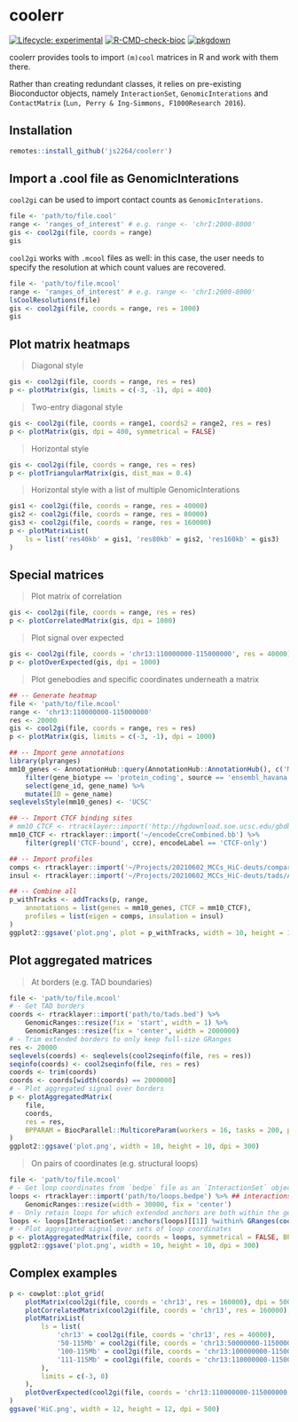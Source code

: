 # coolerr

<!-- badges: start -->
[![Lifecycle: experimental](https://img.shields.io/badge/lifecycle-experimental-orange.svg)](https://lifecycle.r-lib.org/articles/stages.html#experimental)
[![R-CMD-check-bioc](https://github.com/js2264/coolerr/actions/workflows/check-bioc.yml/badge.svg)](https://github.com/js2264/coolerr/actions/workflows/check-bioc.yml)
[![pkgdown](https://github.com/js2264/coolerr/workflows/pkgdown/badge.svg)](https://github.com/js2264/coolerr/actions)
<!-- badges: end -->

coolerr provides tools to import `(m)cool` matrices in R and work with them there. 

Rather than creating redundant classes, it relies on pre-existing Bioconductor objects, namely `InteractionSet`, `GenomicInterations` and `ContactMatrix` (`Lun, Perry & Ing-Simmons, F1000Research 2016`).

## Installation

```r
remotes::install_github('js2264/coolerr')
```

## Import a .cool file as GenomicInterations

`cool2gi` can be used to import contact counts as `GenomicInterations`. 

```r
file <- 'path/to/file.cool'
range <- 'ranges_of_interest' # e.g. range <- 'chrI:2000-8000'
gis <- cool2gi(file, coords = range)
gis
```

`cool2gi` works with `.mcool` files as well: in this case, the user needs to specify the resolution at which count values are recovered. 

```r
file <- 'path/to/file.mcool'
range <- 'ranges_of_interest' # e.g. range <- 'chrI:2000-8000'
lsCoolResolutions(file)
gis <- cool2gi(file, coords = range, res = 1000)
gis
```

## Plot matrix heatmaps

> Diagonal style

```r
gis <- cool2gi(file, coords = range, res = res)
p <- plotMatrix(gis, limits = c(-3, -1), dpi = 400)
```

> Two-entry diagonal style

```r
gis <- cool2gi(file, coords = range1, coords2 = range2, res = res)
p <- plotMatrix(gis, dpi = 400, symmetrical = FALSE)
```

> Horizontal style

```r
gis <- cool2gi(file, coords = range, res = res)
p <- plotTriangularMatrix(gis, dist_max = 0.4)
```

> Horizontal style with a list of multiple GenomicInterations

```r
gis1 <- cool2gi(file, coords = range, res = 40000)
gis2 <- cool2gi(file, coords = range, res = 80000)
gis3 <- cool2gi(file, coords = range, res = 160000)
p <- plotMatrixList(
    ls = list('res40kb' = gis1, 'res80kb' = gis2, 'res160kb' = gis3)
)
```

## Special matrices

> Plot matrix of correlation 

```r
gis <- cool2gi(file, coords = range, res = res)
p <- plotCorrelatedMatrix(gis, dpi = 1000)
```

> Plot signal over expected 

```r
gis <- cool2gi(file, coords = 'chr13:110000000-115000000', res = 40000)
p <- plotOverExpected(gis, dpi = 1000)
```

> Plot genebodies and specific coordinates underneath a matrix

```r
## -- Generate heatmap
file <- 'path/to/file.mcool'
range <- 'chr13:110000000-115000000'
res <- 20000
gis <- cool2gi(file, coords = range, res = res)
p <- plotMatrix(gis, limits = c(-3, -1), dpi = 1000)

## -- Import gene annotations
library(plyranges)
mm10_genes <- AnnotationHub::query(AnnotationHub::AnnotationHub(), c('Mus_musculus.GRCm39.104.gtf'))[[1]] %>% 
    filter(gene_biotype == 'protein_coding', source == 'ensembl_havana', type == 'gene') %>% 
    select(gene_id, gene_name) %>% 
    mutate(ID = gene_name)
seqlevelsStyle(mm10_genes) <- 'UCSC'

## -- Import CTCF binding sites
# mm10_CTCF <- rtracklayer::import('http://hgdownload.soe.ucsc.edu/gbdb/mm10/encode3/ccre/encodeCcreCombined.bb') %>% 
mm10_CTCF <- rtracklayer::import('~/encodeCcreCombined.bb') %>% 
    filter(grepl('CTCF-bound', ccre), encodeLabel == 'CTCF-only') 

## -- Import profiles
comps <- rtracklayer::import('~/Projects/20210602_MCCs_HiC-deuts/compartments/AT409_100kb.cis.bw', as = 'Rle')
insul <- rtracklayer::import('~/Projects/20210602_MCCs_HiC-deuts/tads/AT409_25kb_insulation-scores.bw', as = 'Rle')

## -- Combine all
p_withTracks <- addTracks(p, range, 
    annotations = list(genes = mm10_genes, CTCF = mm10_CTCF), 
    profiles = list(eigen = comps, insulation = insul)
)
ggplot2::ggsave('plot.png', plot = p_withTracks, width = 10, height = 10, dpi = 1000)
```

## Plot aggregated matrices

> At borders (e.g. TAD boundaries)

```r
file <- 'path/to/file.mcool'
# - Get TAD borders
coords <- rtracklayer::import('path/to/tads.bed') %>% 
    GenomicRanges::resize(fix = 'start', width = 1) %>% 
    GenomicRanges::resize(fix = 'center', width = 2000000)
# - Trim extended borders to only keep full-size GRanges
res <- 20000
seqlevels(coords) <- seqlevels(cool2seqinfo(file, res = res))
seqinfo(coords) <- cool2seqinfo(file, res = res)
coords <- trim(coords)
coords <- coords[width(coords) == 2000000]
# - Plot aggregated signal over borders
p <- plotAggregatedMatrix(
    file, 
    coords, 
    res = res, 
    BPPARAM = BiocParallel::MulticoreParam(workers = 16, tasks = 200, progressbar = TRUE)
)
ggplot2::ggsave('plot.png', width = 10, height = 10, dpi = 300)
```

> On pairs of coordinates (e.g. structural loops)

```r
file <- 'path/to/file.mcool'
# - Get loop coordinates from `bedpe` file as an `InteractionSet` object
loops <- rtracklayer::import('path/to/loops.bedpe') %>% ## interactions as `Pairs` object
    GenomicRanges::resize(width = 30000, fix = 'center')
# - Only retain loops for which extended anchors are both within the genome
loops <- loops[InteractionSet::anchors(loops)[[1]] %within% GRanges(cool2seqinfo(file)) & InteractionSet::anchors(loops)[[2]] %within% GRanges(cool2seqinfo(file))]
# - Plot aggregated signal over sets of loop coordinates
p <- plotAggregatedMatrix(file, coords = loops, symmetrical = FALSE, BPPARAM = BiocParallel::MulticoreParam(workers = 16, tasks = 200, progressbar = TRUE))
ggplot2::ggsave('plot.png', width = 10, height = 10, dpi = 300)
```

## Complex examples 

```r
p <- cowplot::plot_grid(
    plotMatrix(cool2gi(file, coords = 'chr13', res = 160000), dpi = 500, limits = c(-3, 0)), 
    plotCorrelatedMatrix(cool2gi(file, coords = 'chr13', res = 160000), dpi = 500), 
    plotMatrixList(
        ls = list(
            'chr13' = cool2gi(file, coords = 'chr13', res = 40000), 
            '50-115Mb' = cool2gi(file, coords = 'chr13:50000000-115000000', res = 40000), 
            '100-115Mb' = cool2gi(file, coords = 'chr13:100000000-115000000', res = 40000),
            '111-115Mb' = cool2gi(file, coords = 'chr13:110000000-115000000', res = 40000)
        ), 
        limits = c(-3, 0)
    ), 
    plotOverExpected(cool2gi(file, coords = 'chr13:110000000-115000000', res = 10000), limits = c(-1, 1))
)
ggsave('HiC.png', width = 12, height = 12, dpi = 500)
```
